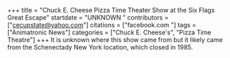+++
title = "Chuck E. Cheese Pizza Time Theater Show at the Six Flags Great Escape"
startdate = "UNKNOWN "
contributors = ["cecupstate@yahoo.com"]
citations = ["facebook.com "]
tags = ["Animatronic News"]
categories = ["Chuck E. Cheese's", "Pizza Time Theatre"]
+++
It is unknown where this show came from but it likely came from the  Schenectady New York location, which closed in 1985.
